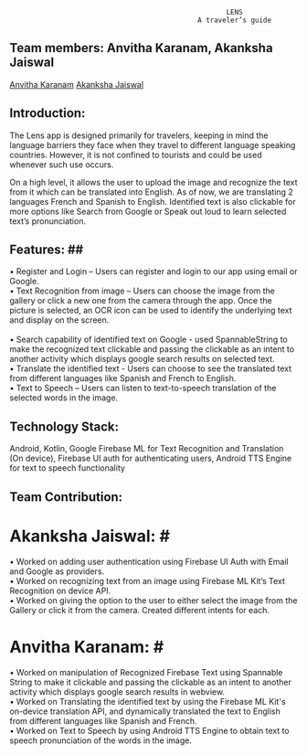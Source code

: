                                                          LENS
                                                  A traveler’s guide
                                                                                                          
## Team members: Anvitha Karanam, Akanksha Jaiswal ##  
[Anvitha Karanam](https://www.linkedin.com/in/anvitha-karanam-546589121/)
[Akanksha Jaiswal](https://www.linkedin.com/in/akanksha-jaiswal-53395960/)

## Introduction: ## 

The Lens app is designed primarily for travelers, keeping in mind the language barriers they face when they travel to different language speaking countries. However, it is not confined to tourists and could be used whenever such use occurs.

On a high level, it allows the user to upload the image and recognize the text from it which can be translated into English. As of now, we are translating 2 languages French and Spanish to English. Identified text is also clickable for more options like Search from Google or Speak out loud to learn selected text’s pronunciation.

## Features: ## <br />
•	Register and Login – Users can register and login to our app using email or Google.<br />
•	Text Recognition from image – Users can choose the image from the gallery or click a new one from the camera through the app. Once the picture is selected, an OCR icon can be used to identify the underlying text and display on the screen.<br />	
•	Search capability of identified text on Google - used SpannableString to make the recognized text clickable and passing the clickable as an intent to another activity which displays google search results on selected text.<br />
•	Translate the identified text - Users can choose to see the translated text from different languages like Spanish and French to English.<br />
•	Text to Speech  – Users can listen to text-to-speech translation of the selected words in the image.<br />

## Technology Stack: ## 
 
Android, Kotlin, 
Google Firebase ML for Text Recognition and Translation (On device), 
Firebase UI auth for authenticating users,
Android TTS Engine for text to speech functionality

## Team Contribution: ##

# Akanksha Jaiswal: # <br />
•	Worked on adding user authentication using Firebase UI Auth with Email and Google as providers.<br />
•	Worked on recognizing text from an image using Firebase ML Kit’s Text Recognition on device API.<br />
•	Worked on giving the option to the user to either select the image from the Gallery or click it from the camera. Created different intents for each.<br />

# Anvitha Karanam: # <br />
•	Worked on manipulation of Recognized Firebase Text using Spannable String to make it clickable and passing the clickable as an intent to another activity which displays google search results in webview.<br />
•	Worked on Translating the identified text by using the  Firebase ML Kit's on-device translation API, and dynamically translated the text to English from different languages like Spanish and French.<br />
•	Worked on Text to Speech by using Android TTS Engine to obtain text to speech pronunciation of the words in the image. 



